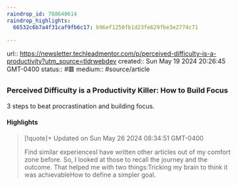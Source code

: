 ```yaml
---
raindrop_id: 788640614
raindrop_highlights:
  66532c6b7a4f31caf9fb6c17: b96ef1250fb1d23fe629fbe3e2774c71

---
```


url:: https://newsletter.techleadmentor.com/p/perceived-difficulty-is-a-productivity?utm_source=tldrwebdev
created:: Sun May 19 2024 20:26:45 GMT-0400
status:: #🟥
medium:: #source/article


### Perceived Difficulty is a Productivity Killer: How to Build Focus

3 steps to beat procrastination and building focus.

#### Highlights

> [!quote]+ Updated on Sun May 26 2024 08:34:51 GMT-0400
>
> Find similar experiencesI have written other articles out of my comfort zone before. So, I looked at those to recall the journey and the outcome. That helped me with two things:Tricking my brain to think it was achievableHow to define a simpler goal.
